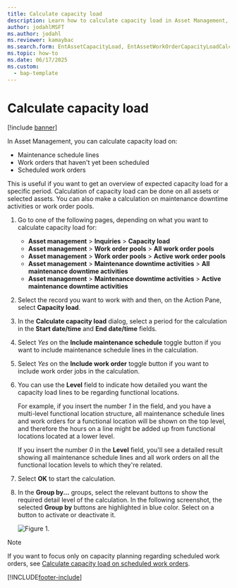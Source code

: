 ```yaml
---
title: Calculate capacity load
description: Learn how to calculate capacity load in Asset Management, including a step-by-step process detailing the process of calculating capacity loads.
author: jodahlMSFT
ms.author: jodahl
ms.reviewer: kamaybac
ms.search.form: EntAssetCapacityLoad, EntAssetWorkOrderCapacityLoadCalculate, EntAssetWorkOrderCapacityLoad 
ms.topic: how-to
ms.date: 06/17/2025
ms.custom: 
  - bap-template
---
```


# Calculate capacity load

[!include [banner](../../includes/banner.md)]

In Asset Management, you can calculate capacity load on:

- Maintenance schedule lines  
- Work orders that haven't yet been scheduled  
- Scheduled work orders

This is useful if you want to get an overview of expected capacity load for a specific period. Calculation of capacity load can be done on all assets or selected assets. You can also make a calculation on maintenance downtime activities or work order pools.

1. Go to one of the following pages, depending on what you want to calculate capacity load for:
    - **Asset management** \> **Inquiries** \> **Capacity load**
    - **Asset management** \> **Work order pools** \> **All work order pools**
    - **Asset management** \> **Work order pools** \> **Active work order pools**
    - **Asset management** \> **Maintenance downtime activities** \> **All maintenance downtime activities**
    - **Asset management** \> **Maintenance downtime activities** \> **Active maintenance downtime activities**

1. Select the record you want to work with and then, on the Action Pane, select **Capacity load**.
1. In the **Calculate capacity load** dialog, select a period for the calculation in the **Start date/time** and **End date/time** fields.
1. Select *Yes* on the **Include maintenance schedule** toggle button if you want to include maintenance schedule lines in the calculation.
1. Select *Yes* on the **Include work order** toggle button if you want to include work order jobs in the calculation.
1. You can use the **Level** field to indicate how detailed you want the capacity load lines to be regarding functional locations.

    For example, if you insert the number *1* in the field, and you have a multi-level functional location structure, all maintenance schedule lines and work orders for a functional location will be shown on the top level, and therefore the hours on a line might be added up from functional locations located at a lower level.

    If you insert the number *0* in the **Level** field, you'll see a detailed result showing all maintenance schedule lines and all work orders on all the functional location levels to which they're related.

1. Select **OK** to start the calculation.

1. In the **Group by...** groups, select the relevant buttons to show the required detail level of the calculation. In the following screenshot, the selected **Group by** buttons are highlighted in blue color. Select on a button to activate or deactivate it.

    ![Figure 1.](media/01-capacity-planning.png)

> [!NOTE]
> If you want to focus only on capacity planning regarding scheduled work orders, see [Calculate capacity load on scheduled work orders](../work-order-scheduling/calculate-capacity-load-on-scheduled-work-orders.md).

[!INCLUDE[footer-include](../../../includes/footer-banner.md)]

